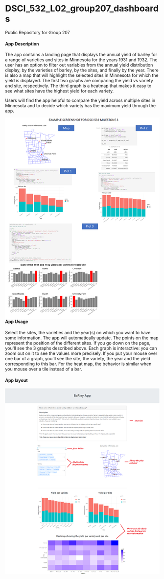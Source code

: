 # DSCI_532_L02_group207_dashboards
Public Repository for Group 207

#### App Description 

The app contains a landing page that displays the annual yield of barley for a range of varieties and sites in Minnesota for the years 1931 and 1932.  The user has an option to filter out variables from the annual yield distribution display, by the varieties of barley, by the sites, and finally by the year. There is also a map that will highlight the selected sites in Minnesota for which the yield is displayed. The first two graphs are comparing the yield vs variety and site, respectively. The third graph is a heatmap that makes it easy to see what sites have the highest yield for each variety. <Br>

Users will find the app helpful to compare the yield across multiple sites in Minnesota and to decide which variety has the maximum yield through the app. 
 
<img src="./img/collated-screenshot.png" alt="App Sketch" style="float: left; margin-right: 10px;" />

 #### App Usage

Select the sites, the varieties and the year(s) on which you want to have some information. The app will automatically update.
The points on the map represent the position of the different sites. If you go down on the page, you'll see the 3 graphs described above. Each graph is interactive: you can zoom out on it to see the values more precisely. If you put your mouse over one bar of a graph, you'll see the site, the variety, the year and the yield corresponding to this bar. For the heat map, the behavior is similar when you mouse over a tile instead of a bar. 

#### App layout  

<img src="./img/App_live_screenshot.png" alt="App Screenshot" style="float: left; margin-right: 10px;" />





